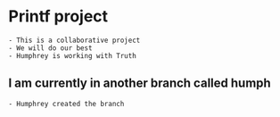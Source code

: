 # Printf project
	- This is a collaborative project
	- We will do our best
	- Humphrey is working with Truth
## I am currently in another branch called humph
	- Humphrey created the branch
